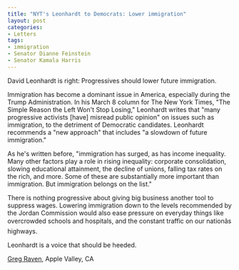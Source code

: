 ```yaml
---
title: "NYT's Leonhardt to Democrats: Lower immigration"
layout: post
categories:
- Letters
tags:
- immigration
- Senator Dianne Feinstein
- Senator Kamala Harris
---
```


David Leonhardt is right: Progressives should lower future immigration.

Immigration has become a dominant issue in America, especially during the Trump Administration. In his March 8 column for The New York Times, "The Simple Reason the Left Won't Stop Losing," Leonhardt writes that "many progressive activists \[have\] misread public opinion" on issues such as immigration, to the detriment of Democratic candidates. Leonhardt recommends a "new approach" that includes "a slowdown of future immigration."

As he's written before, "immigration has surged, as has income inequality. Many other factors play a role in rising inequality: corporate consolidation, slowing educational attainment, the decline of unions, falling tax rates on the rich, and more. Some of these are substantially more important than immigration. But immigration belongs on the list."

There is nothing progressive about giving big business another tool to suppress wages. Lowering immigration down to the levels recommended by the Jordan Commission would also ease pressure on everyday things like overcrowded schools and hospitals, and the constant traffic on our nationâ&#128;&#153;s highways.

Leonhardt is a voice that should be heeded.

[Greg Raven](https://www.gregraven.org/), Apple Valley, CA